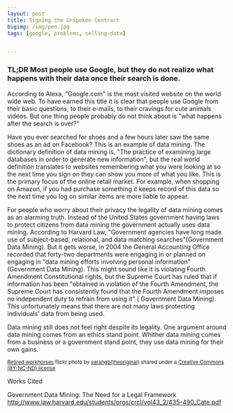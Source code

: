 ```yaml
---
layout: post
title: Signing the Unspoken Contract
bigimg: /img/pen.jpg
tags: [google, problems, selling-data]


---
```

### TL;DR Most people use Google, but they do not realize what happens with their data once their search is done.

According to Alexa, "Google.com" is the most visited website on the world wide web. To have earned this title it is clear that people use Google from their basic questions, to their e-mails, to their cravings for cute animals videos. But one thing people probably do not think about is "what happens after the search is over?"

Have you ever searched for shoes and a few hours later saw the same shoes as an ad on Facebook? This is an example of data mining. The dictionary definition of data mining is, "The practice of examining large databases in order to generate new information", but the real world definition translates to websites remembering what you were looking at so the next time you sign on they can show you more of what you like. This is the primary focus of the online retail market. For example, when shopping on Amazon, if you had purchase something it keeps record of this data so the next time you log on similar items are more liable to appear.  

For people who worry about their privacy the legality of data mining comes as an alarming truth. Instead of the United States government having laws to protect citizens from data mining the government actually uses data mining. According to Harvard Law, "Government agencies have long made use of subject-based, relational, and data matching searches"(Government Data Mining). But it gets worse, in 2004 the General Accounting Office recorded that forty-two departments were engaging in or planned on engaging in "data mining efforts involving personal information" (Government Data Mining). This might sound like it is violating Fourth Amendment Constitutional rights, but the Supreme Court has ruled that if information has been "obtained in violation of the Fourth Amendment, the Supreme Court has consistently found that the Fourth Amendment imposes no independent duty to refrain from using it" ( Government Data Mining). This unfortunately means that there are not many laws protecting individuals' data from being used.

Data mining still does not feel right despite its legality. One argument around data mining comes from an ethics stand point. Whither data mining comes from a business or a government stand point, they use data mining for their own gains. 

<small>
<a title="Retired workhorses" href="https://flickr.com/photos/sarahgb/12276770436">Retired workhorses</a> flickr photo by <a href="https://flickr.com/people/sarahgb">sarahgb(theoriginal)</a> shared under a <a href="https://creativecommons.org/licenses/by-nc-nd/2.0/">Creative Commons (BY-NC-ND) license</a> </small>

Works Cited

Government Data Mining: The Need for a Legal Framework
http://www.law.harvard.edu/students/orgs/crcl/vol43_2/435-490_Cate.pdf
